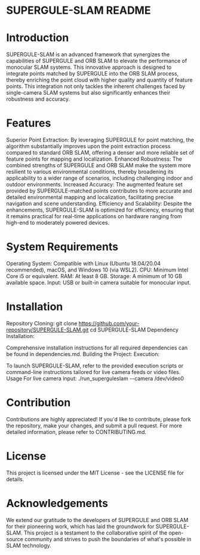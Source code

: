 # SUPERGULE-SLAM README
#  Introduction
SUPERGULE-SLAM is an advanced framework that synergizes the capabilities of SUPERGULE and ORB SLAM to elevate the performance of monocular SLAM systems. This innovative approach is designed to integrate points matched by SUPERGULE into the ORB SLAM process, thereby enriching the point cloud with higher quality and quantity of feature points. This integration not only tackles the inherent challenges faced by single-camera SLAM systems but also significantly enhances their robustness and accuracy.

#  Features
Superior Point Extraction: By leveraging SUPERGULE for point matching, the algorithm substantially improves upon the point extraction process compared to standard ORB SLAM, offering a denser and more reliable set of feature points for mapping and localization.
Enhanced Robustness: The combined strengths of SUPERGULE and ORB SLAM make the system more resilient to various environmental conditions, thereby broadening its applicability to a wider range of scenarios, including challenging indoor and outdoor environments.
Increased Accuracy: The augmented feature set provided by SUPERGULE-matched points contributes to more accurate and detailed environmental mapping and localization, facilitating precise navigation and scene understanding.
Efficiency and Scalability: Despite the enhancements, SUPERGULE-SLAM is optimized for efficiency, ensuring that it remains practical for real-time applications on hardware ranging from high-end to moderately powered devices.
#  System Requirements
Operating System: Compatible with Linux (Ubuntu 18.04/20.04 recommended), macOS, and Windows 10 (via WSL2).
CPU: Minimum Intel Core i5 or equivalent.
RAM: At least 8 GB.
Storage: A minimum of 10 GB available space.
Input: USB or built-in camera suitable for monocular input.
#  Installation
Repository Cloning:
git clone https://github.com/your-repository/SUPERGULE-SLAM.git
cd SUPERGULE-SLAM
Dependency Installation:

Comprehensive installation instructions for all required dependencies can be found in dependencies.md.
Building the Project:
Execution:

To launch SUPERGULE-SLAM, refer to the provided execution scripts or command-line instructions tailored for live camera feeds or video files.
Usage
For live camera input:
./run_superguleslam --camera /dev/video0
# Contribution
Contributions are highly appreciated! If you'd like to contribute, please fork the repository, make your changes, and submit a pull request. For more detailed information, please refer to CONTRIBUTING.md.

# License
This project is licensed under the MIT License - see the LICENSE file for details.

# Acknowledgements
We extend our gratitude to the developers of SUPERGULE and ORB SLAM for their pioneering work, which has laid the groundwork for SUPERGULE-SLAM. This project is a testament to the collaborative spirit of the open-source community and strives to push the boundaries of what's possible in SLAM technology.

